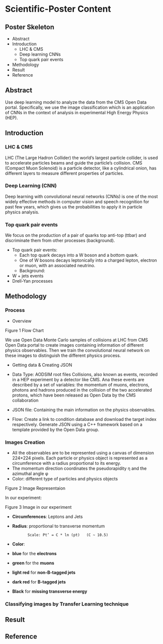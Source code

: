 # Scientific-Poster Content
## Poster Skeleton
- Abstract
- Introduction
  - LHC & CMS
  - Deep learning CNNs
  - Top quark pair events
- Methodology
- Result
- Reference

## Abstract
Use deep learning model to analyze the data from the CMS Open Data portal. Specifically, we use the image classification which is an application of CNNs in the context of analysis in experimental High Energy Physics (HEP).

## Introduction
### LHC & CMS
LHC (The Large Hadron Collider) the world’s largest particle collider, is used to accelerate particles beams and guide the particle’s collision. CMS (Compact Muon Solenoid) is a particle detector, like a cylindrical onion, has different layers to measure different properties of particles.

### Deep Learning (CNN)
Deep learning with convolutional neural networks (CNNs) is one of the most widely effective methods in computer vision and speech recognition for past few years, which gives us the probabilities to apply it in particle physics analysis.

### Top quark pair events
We focus on the production of a pair of quarks top anti-top (ttbar) and discriminate them from other processes (background).
- Top quark pair events: 
    - Each top quark decays into a W boson and a bottom quark.
    - One of W bosons decays leptonically into a charged lepton, electron or muon, with an associated neutrino.
    - Background:
- W + jets events
- Drell-Yan processes
 
## Methodology
### Process
- Overview
 
Figure 1 Flow Chart

We use Open Data Monte Carlo samples of collisions at LHC from CMS Open Data portal to create images containing information of different physics observables. Then we train the convolutional neural network on these images to distinguish the different physics process.

- Getting data & Creating JSON
- Data Type: AODSIM root files
Collisions, also known as events, recorded in a HEP experiment by a detector like CMS. Ana these events are described by a set of variables: the momentum of muons, electrons, photons and hadrons produced in the collision of the two accelerated protons, which have been released as Open Data by the CMS collaboration

- JSON file: Containing the main information on the physics observables. 

- Flow: Create a link to condition database and download the target index respectively. Generate JSON using a C++ framework based on a template provided by the Open Data group.

### Images Creation
- All the observables are to be represented using a canvas of dimension 224×224 pixels. Each particle or physics object is represented as a circumference with a radius proportional to its energy.
- The momentum direction coordinates the pseudorapidity η and the azimuthal angle φ
- Color: different type of particles and physics objects

 
Figure 2 Image Representaion

In our experiment:
 
Figure 3 Image in our experiment

- **Circumferences**: Leptons and Jets
- **Radius**: proportional to transverse momentum

             Scale: Pt’ = C * ln (pt)   (C ~ 10.5)

- **Color**:
- **blue** for the **electrons**
- **green** for the **muons**
- **light red** for **non-B-tagged jets**
- **dark red** for **B-tagged jets**
- **Black** for **missing transverse energy**

### Classifying images by Transfer Learning technique


## Result
## Reference





